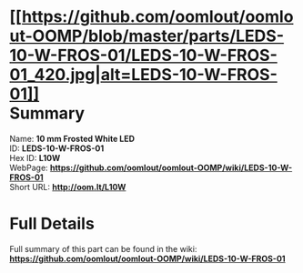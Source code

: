 
[[https://github.com/oomlout/oomlout-OOMP/blob/master/parts/LEDS-10-W-FROS-01/LEDS-10-W-FROS-01_420.jpg|alt=LEDS-10-W-FROS-01]]     
Summary
=================
  
Name: __10 mm Frosted White LED__    
ID: __LEDS-10-W-FROS-01__   
Hex ID: __L10W__   
WebPage: __https://github.com/oomlout/oomlout-OOMP/wiki/LEDS-10-W-FROS-01__   
Short URL: __http://oom.lt/L10W__   

Full Details
==========================
Full summary of this part can be found in the wiki:   
__https://github.com/oomlout/oomlout-OOMP/wiki/LEDS-10-W-FROS-01__    

